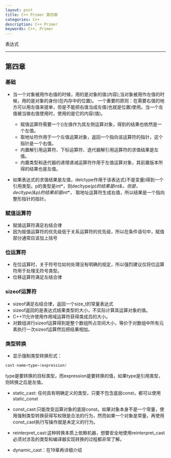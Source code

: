 ```yaml
---
layout: post
title: C++ Primer 第四章
categories: C++
description: C++ Primer
keywords: C++, Primer
---
```


表达式

---

## 第四章

### 基础

- 当一个对象被用作右值的时候，用的是对象的值(内容);当对象被用作左值的时候，用的是对象的身份(在内存中的位置)。
一个重要的原则：在需要右值的地方可以用左值来提单，但是不能把右值当成左值(也就是位置)使用。当一个左值被当做右值使用时，使用的是它的内容(值)。
   - 赋值运算符需要一个()左值作为其左侧运算对象，得到的结果也依然是一个左值。
   - 取地址符作用于一个左值运算对象，返回一个指向该运算符的指针，这个指针是一个右值。
   - 内置解引用运算符、下标运算符、迭代器解引用运算符的求值结果是左值。
   - 内置类型和迭代器的递增递减运算符作用于左值运算对象，其前置版本所得的结果也是左值。

- 如果表达式的求值结果是左值，delctype作用于该表达式(不是变量)得到一个引用类型。p的类型是int*，则decltype(*p)的结果是int&。但是，decltype(&p)的结果却是int**， 取地址运算符生成右值，所以结果是一个指向整形指针的指针。

### 赋值运算符

- 赋值运算符满足右结合律
- 因为赋值运算符的优先级低于关系运算符的优先级，所以在条件语句中，赋值部分通常应该加上括号

### 位运算符
- 在位运算时，关于符号位如何处理没有明确的规定，所以强烈建议仅将位运算符用于处理无符号类型。
- 位移运算符满足左结合律

### sizeof运算符
- sizeof满足右结合律，返回一个size_t的常量表达式
- sizeof返回的是表达式结果类型的大小，不实际计算其运算对象的值。
- C++11允许使用作用域运算符获得类成员的大小。
- 对数组进行sizeof运算得到是整个数组所占空间大小，等价于对数组中所有元素执行一次sizeof运算然后把结果相加。

### 类型转换
- 显示强制类型转换形式：
```c++
cast-name<type>(expression)
```
type是要转换的目标类型，而expression是要转换的值，如果type是引用类型，则转换之后是左值。
- static_cast: 任何具有明确定义的类型，只要不包含底层const，都可以使用static_const
- const_cast:只能改变运算对象的底层const。如果对象本身不是一个常量，使用强制类型转换获得写权限是合法的行为，然而如果一个对象是常量，再使用const_cast执行写操作就是未定义的行为。
- reinterpret_cast:这种转换本质上依赖机器，想要安全地使用reinterpret_cast必须对涉及的类型和编译器实现转换的过程都非常了解。

- dynamic_cast：在19章再详细介绍






